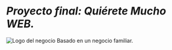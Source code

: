 # ***Proyecto final: Quiérete Mucho WEB.***
![Logo del negocio](https://i.imgur.com/zZp6k66.png)
Basado en un negocio familiar.
